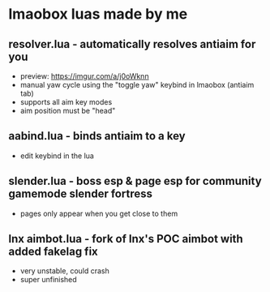# lmaobox luas made by me
## resolver.lua - automatically resolves antiaim for you
* preview: https://imgur.com/a/j0oWknn
* manual yaw cycle using the "toggle yaw" keybind in lmaobox (antiaim tab)
* supports all aim key modes
* aim position must be "head"
## aabind.lua - binds antiaim to a key
* edit keybind in the lua
## slender.lua - boss esp & page esp for community gamemode slender fortress
* pages only appear when you get close to them
## lnx aimbot.lua - fork of lnx's POC aimbot with added fakelag fix
* very unstable, could crash
* super unfinished
